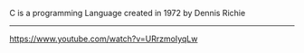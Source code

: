 
C is a programming Language created in 1972 by Dennis Richie

---
https://www.youtube.com/watch?v=URrzmoIyqLw

